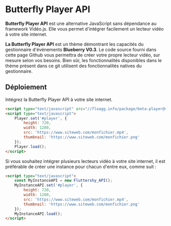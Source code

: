 # Butterfly Player API

**Butterfly Player API** est une alternative JavaScript sans dépendance au framework Vidéo.js. Elle vous permet d'intégrer facilement un lecteur vidéo à votre site internet.

**La Butterfly Player API** est un thème démontrant les capacités du gestionnaire d'événements **Blueberry V0.3**. Le code source fourni dans cette page Github vous permettra de créer votre propre lecteur vidéo, sur mesure selon vos besoins. Bien sûr, les fonctionnalités disponibles dans le thème présent dans ce git utilisent des fonctionnalités natives du gestionnaire.

## Déploiement

Intégrez la Butterfly Player API à votre site internet.

```html
<script type="text/javascript" src="//floagg.info/package/beta-player@v0.7-fluttershy"></script>
<script type="text/javascript">
    Player.set('#player', {
        height: 720,
        width: 1280,
        src: 'https://www.siteweb.com/monfichier.mp4',
        thumbnail: 'https://www.siteweb.com/monfichier.png'
    });
    Player.load();
</script>
```
Si vous souhaitez intégrer plusieurs lecteurs vidéo à votre site internet, il est préférable de créer une instance pour chacun d'entre eux, comme suit :
```html
<script type="text/javascript">
    const MyInstanceAPI = new Fluttershy_API();
    MyInstanceAPI.set('#player', {
        height: 720,
        width: 1280,
        src: 'https://www.siteweb.com/monfichier.mp4',
        thumbnail: 'https://www.siteweb.com/monfichier.png'
    });
    MyInstanceAPI.load();
</script>
```
